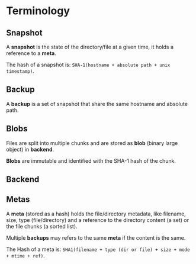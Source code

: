 # Terminology

## Snapshot

A **snapshot** is the state of the directory/file at a given time, it holds a reference to a **meta**.

The hash of a snapshot is: ``SHA-1(hostname + absolute path + unix timestamp)``.

## Backup

A **backup** is a set of snapshot that share the same hostname and absolute path.

## Blobs

Files are split into multiple chunks and are stored as **blob** (binary large object) in **backend**.

**Blobs** are immutable and identified with the SHA-1 hash of the chunk.

## Backend

## Metas

A **meta** (stored as a hash) holds the file/directory metadata, like filename, size, type (file/directory) and a reference to the directory content (a set) or the file chunks (a sorted list).

Multiple **backups** may refers to the same **meta** if the content is the same.

The Hash of a meta is: ``SHA1(filename + type (dir or file) + size + mode + mtime + ref)``.
